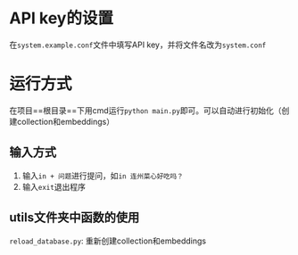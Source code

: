 # API key的设置
在`system.example.conf`文件中填写API key，并将文件名改为`system.conf`

# 运行方式
在项目==根目录==下用cmd运行`python main.py`即可。可以自动进行初始化（创建collection和embeddings）
## 输入方式
1. 输入`in + 问题`进行提问，如`in 连州菜心好吃吗？`
2. 输入`exit`退出程序

## utils文件夹中函数的使用
`reload_database.py`: 重新创建collection和embeddings
